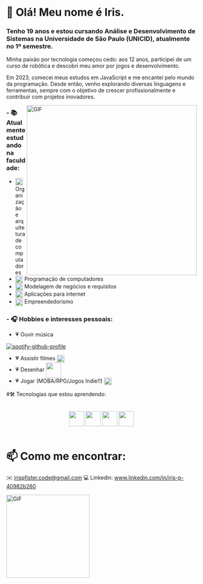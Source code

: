 # 👋 Olá! Meu nome é Iris.
### Tenho 19 anos e estou cursando Análise e Desenvolvimento de Sistemas na Universidade de São Paulo (UNICID), atualmente no 1º semestre.
Minha paixão por tecnologia começou cedo: aos 12 anos, participei de um curso de robótica e descobri meu amor por jogos e desenvolvimento.

Em 2023, comecei meus estudos em JavaScript e me encantei pelo mundo da programação. Desde então, venho explorando diversas linguagens e ferramentas, sempre com o objetivo de crescer profissionalmente e contribuir com projetos inovadores.


<img hight="400" width="450" alt="GIF" align="right" src="https://media.giphy.com/media/v1.Y2lkPTc5MGI3NjExdDE4cDBpaGN1NnV6dTBvODZmdmc3aHIxZnZmcjE1MXBhcG9oY2o2aCZlcD12MV9zdGlja2Vyc19zZWFyY2gmY3Q9cw/Evdiauh9dyHxEcWiI1/giphy.gif">

### - 📚 Atualmente estudando na faculdade:
- <img hight="10" width="20" align="center" src="https://media.giphy.com/media/UhODKA04OkFYZTwich/giphy.gif?cid=ecf05e47m39bppj3avmbf982g0hvv0owserd30gummp32ojw&ep=v1_stickers_search&rid=giphy.gif&ct=s"> Organização e arquitetura de computadores
- <img hight="10" width="20" align="center" src="https://media.giphy.com/media/UhODKA04OkFYZTwich/giphy.gif?cid=ecf05e47m39bppj3avmbf982g0hvv0owserd30gummp32ojw&ep=v1_stickers_search&rid=giphy.gif&ct=s"> Programação de computadores
- <img hight="10" width="20" align="center" src="https://media.giphy.com/media/UhODKA04OkFYZTwich/giphy.gif?cid=ecf05e47m39bppj3avmbf982g0hvv0owserd30gummp32ojw&ep=v1_stickers_search&rid=giphy.gif&ct=s"> Modelagem de negócios e requisitos
- <img hight="10" width="20" align="center" src="https://media.giphy.com/media/UhODKA04OkFYZTwich/giphy.gif?cid=ecf05e47m39bppj3avmbf982g0hvv0owserd30gummp32ojw&ep=v1_stickers_search&rid=giphy.gif&ct=s"> Aplicações para internet
- <img hight="10" width="20" align="center" src="https://media.giphy.com/media/UhODKA04OkFYZTwich/giphy.gif?cid=ecf05e47m39bppj3avmbf982g0hvv0owserd30gummp32ojw&ep=v1_stickers_search&rid=giphy.gif&ct=s"> Empreendedorismo

### - 🎧 Hobbies e interesses pessoais:
- 💗 Ouvir música

[![spotify-github-profile](https://spotify-github-profile.kittinanx.com/api/view?uid=225aocm5uin6oztatlyqmvtuq&cover_image=true&theme=novatorem&show_offline=false&background_color=121212&interchange=true&bar_color=53b14f&bar_color_cover=false)](https://spotify-github-profile.kittinanx.com/api/view?uid=225aocm5uin6oztatlyqmvtuq&redirect=true)
- 💗 Assistir filmes <img hight="10" width="20" align="center" src="https://media.giphy.com/media/v1.Y2lkPTc5MGI3NjExazF1c2syb2JveXAwMXR3ZWMxNmFkc2FpNTJud2tnM2o3MGxrODBlMSZlcD12MV9zdGlja2Vyc19zZWFyY2gmY3Q9cw/LXCUixDV3o95m/giphy.gif">
- 💗 Desenhar <img hight="30" width="40" align="center" src="https://media.tenor.com/dh1W3uHt_zsAAAAi/emoji-smiley.gif">
- 💗 Jogar (MOBA/RPG/Jogos Indie!!) <img hight="10" width="20" align="center" src="https://media.giphy.com/media/v1.Y2lkPTc5MGI3NjExcW14M3k5eHFtMGNodGxlYWM1ZTdjMXhxcG85Y2xqaWc4cmtzbG5iNCZlcD12MV9zdGlja2Vyc19zZWFyY2gmY3Q9cw/vSdjNjzOPW2wOEUYN4/giphy.gif">


#🛠️ Tecnologias que estou aprendendo:

</br>

<div align="center">
  <img src="https://cdn.jsdelivr.net/gh/devicons/devicon/icons/javascript/javascript-original.svg" width="40"/>  
  <img src="https://cdn.jsdelivr.net/gh/devicons/devicon/icons/html5/html5-original.svg" width="40"/>
  <img src="https://cdn.jsdelivr.net/gh/devicons/devicon/icons/css3/css3-original.svg" width="40"/>
  <img src="https://cdn.jsdelivr.net/gh/devicons/devicon/icons/figma/figma-original.svg" width="40"/>
</div>

</br>

# 📫 Como me encontrar:

✉️ irispfister.code@gmail.com
💻 Linkedin: www.linkedin.com/in/iris-p-40982b260


<img hight="150" width="220" alt="GIF" align="left" src="https://media.giphy.com/media/v1.Y2lkPTc5MGI3NjExZ2djb29pZTd4cXJ1ODI4czJnZGdmeDl1b2Rzc2l4b290OTN3ejdpMSZlcD12MV9zdGlja2Vyc19zZWFyY2gmY3Q9cw/drqmAm0kLnqPVzFB2p/giphy.gif">

